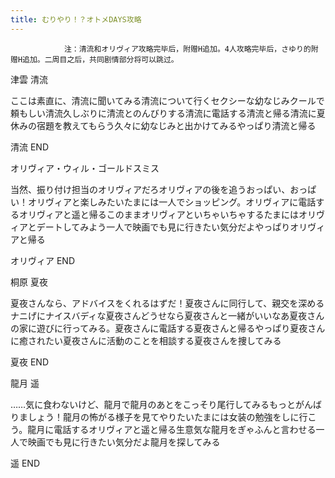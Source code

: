 ```yaml
---
title: むりやり！？オトメDAYS攻略
---
```


                注：清流和オリヴィア攻略完毕后，附赠H追加。4人攻略完毕后，さゆり的附赠H追加。二周目之后，共同剧情部分将可以跳过。

津雲 清流

ここは素直に、清流に聞いてみる清流について行くセクシーな幼なじみクールで頼もしい清流久しぶりに清流とのんびりする清流に電話する清流と帰る清流に夏休みの宿題を教えてもらう久々に幼なじみと出かけてみるやっぱり清流と帰る

清流 END

オリヴィア・ウィル・ゴールドスミス

当然、振り付け担当のオリヴィアだろオリヴィアの後を追うおっぱい、おっぱい！オリヴィアと楽しみたいたまには一人でショッピング。オリヴィアに電話するオリヴィアと遥と帰るこのままオリヴィアといちゃいちゃするたまにはオリヴィアとデートしてみよう一人で映画でも見に行きたい気分だよやっぱりオリヴィアと帰る

オリヴィア END

桐原 夏夜

夏夜さんなら、アドバイスをくれるはずだ！夏夜さんに同行して、親交を深めるナニげにナイスバディな夏夜さんどうせなら夏夜さんと一緒がいいなあ夏夜さんの家に遊びに行ってみる。夏夜さんに電話する夏夜さんと帰るやっぱり夏夜さんに癒されたい夏夜さんに活動のことを相談する夏夜さんを捜してみる

夏夜 END

龍月 遥

……気に食わないけど、龍月で龍月のあとをこっそり尾行してみるもっとがんばりましょう！龍月の怖がる様子を見てやりたいたまには女装の勉強をしに行こう。龍月に電話するオリヴィアと遥と帰る生意気な龍月をぎゃふんと言わせる一人で映画でも見に行きたい気分だよ龍月を探してみる

遥 END
              
